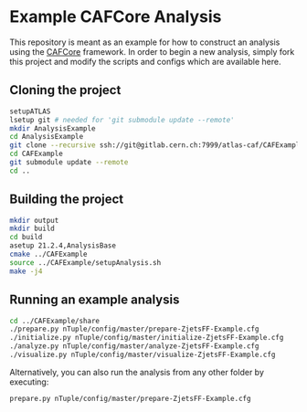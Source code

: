 Example CAFCore Analysis
=========================

This repository is meant as an example for how to construct an analysis using the [CAFCore](https://gitlab.cern.ch/atlas-caf/CAFCore) framework. In order to begin a new analysis, simply fork this project and modify the scripts and configs which are available here.

Cloning the project
--------------------

```bash
setupATLAS
lsetup git # needed for 'git submodule update --remote'
mkdir AnalysisExample
cd AnalysisExample
git clone --recursive ssh://git@gitlab.cern.ch:7999/atlas-caf/CAFExample.git
cd CAFExample
git submodule update --remote
cd ..
```

Building the project
---------------------

```bash
mkdir output
mkdir build
cd build
asetup 21.2.4,AnalysisBase
cmake ../CAFExample
source ../CAFExample/setupAnalysis.sh
make -j4
```

Running an example analysis
----------------------------

```bash
cd ../CAFExample/share
./prepare.py nTuple/config/master/prepare-ZjetsFF-Example.cfg
./initialize.py nTuple/config/master/initialize-ZjetsFF-Example.cfg
./analyze.py nTuple/config/master/analyze-ZjetsFF-Example.cfg
./visualize.py nTuple/config/master/visualize-ZjetsFF-Example.cfg
```

Alternatively, you can also run the analysis from any other folder by executing:
```bash
prepare.py nTuple/config/master/prepare-ZjetsFF-Example.cfg
```
